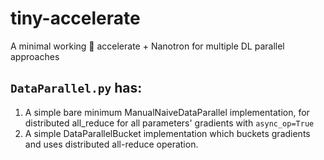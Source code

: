 # tiny-accelerate
A minimal working 🤗 accelerate + Nanotron for multiple DL parallel approaches


## `DataParallel.py` has:
1. A simple bare minimum ManualNaiveDataParallel implementation, for distributed all_reduce for all parameters' gradients with `async_op=True`
2. A simple DataParallelBucket implementation which buckets gradients and uses distributed all-reduce operation.
